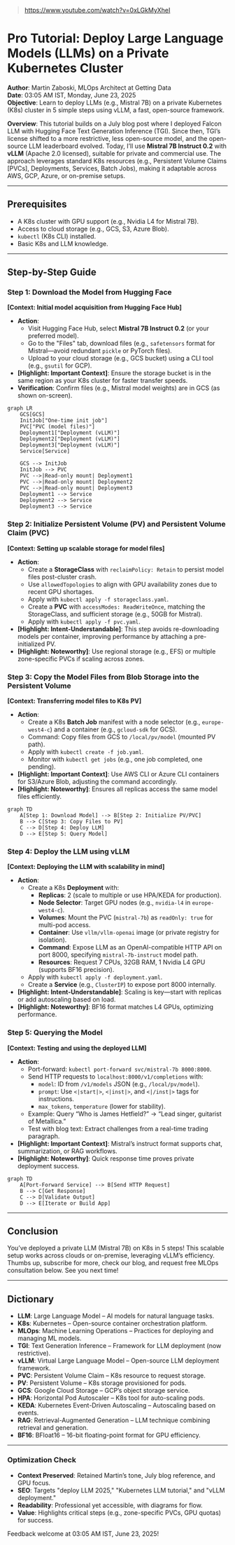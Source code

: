 > https://www.youtube.com/watch?v=0xLGkMyXheI


# **Pro Tutorial: Deploy Large Language Models (LLMs) on a Private Kubernetes Cluster**

**Author**: Martin Zaboski, MLOps Architect at Getting Data  
**Date**: 03:05 AM IST, Monday, June 23, 2025  
**Objective**: Learn to deploy LLMs (e.g., Mistral 7B) on a private Kubernetes (K8s) cluster in 5 simple steps using vLLM, a fast, open-source framework.

**Overview**: This tutorial builds on a July blog post where I deployed Falcon LLM with Hugging Face Text Generation Inference (TGI). Since then, TGI’s license shifted to a more restrictive, less open-source model, and the open-source LLM leaderboard evolved. Today, I’ll use **Mistral 7B Instruct 0.2** with **vLLM** (Apache 2.0 licensed), suitable for private and commercial use. The approach leverages standard K8s resources (e.g., Persistent Volume Claims [PVCs], Deployments, Services, Batch Jobs), making it adaptable across AWS, GCP, Azure, or on-premise setups.

---

## **Prerequisites**
- A K8s cluster with GPU support (e.g., Nvidia L4 for Mistral 7B).
- Access to cloud storage (e.g., GCS, S3, Azure Blob).
- `kubectl` (K8s CLI) installed.
- Basic K8s and LLM knowledge.

---

## **Step-by-Step Guide**

### **Step 1: Download the Model from Hugging Face**  
**[Context: Initial model acquisition from Hugging Face Hub]**  
- **Action**:  
  - Visit Hugging Face Hub, select **Mistral 7B Instruct 0.2** (or your preferred model).  
  - Go to the "Files" tab, download files (e.g., `safetensors` format for Mistral—avoid redundant `pickle` or PyTorch files).  
  - Upload to your cloud storage (e.g., GCS bucket) using a CLI tool (e.g., `gsutil` for GCP).  
- **[Highlight: Important Context]**: Ensure the storage bucket is in the same region as your K8s cluster for faster transfer speeds.  
- **Verification**: Confirm files (e.g., Mistral model weights) are in GCS (as shown on-screen).

```mermaid
graph LR
    GCS[GCS]
    InitJob["One-time init job"]
    PVC["PVC (model files)"]
    Deployment1["Deployment (vLLM)"]
    Deployment2["Deployment (vLLM)"]
    Deployment3["Deployment (vLLM)"]
    Service[Service]

    GCS --> InitJob
    InitJob --> PVC
    PVC -->|Read-only mount| Deployment1
    PVC -->|Read-only mount| Deployment2
    PVC -->|Read-only mount| Deployment3
    Deployment1 --> Service
    Deployment2 --> Service
    Deployment3 --> Service
```





### **Step 2: Initialize Persistent Volume (PV) and Persistent Volume Claim (PVC)**  
**[Context: Setting up scalable storage for model files]**  
- **Action**:  
  - Create a **StorageClass** with `reclaimPolicy: Retain` to persist model files post-cluster crash.  
  - Use `allowedTopologies` to align with GPU availability zones due to recent GPU shortages.  
  - Apply with `kubectl apply -f storageclass.yaml`.  
  - Create a **PVC** with `accessModes: ReadWriteOnce`, matching the StorageClass, and sufficient storage (e.g., 50GB for Mistral).  
  - Apply with `kubectl apply -f pvc.yaml`.  
- **[Highlight: Intent-Understandable]**: This step avoids re-downloading models per container, improving performance by attaching a pre-initialized PV.  
- **[Highlight: Noteworthy]**: Use regional storage (e.g., EFS) or multiple zone-specific PVCs if scaling across zones.

### **Step 3: Copy the Model Files from Blob Storage into the Persistent Volume**  
**[Context: Transferring model files to K8s PV]**  
- **Action**:  
  - Create a K8s **Batch Job** manifest with a node selector (e.g., `europe-west4-c`) and a container (e.g., `gcloud-sdk` for GCS).  
  - Command: Copy files from GCS to `/local/pv/model` (mounted PV path).  
  - Apply with `kubectl create -f job.yaml`.  
  - Monitor with `kubectl get jobs` (e.g., one job completed, one pending).  
- **[Highlight: Important Context]**: Use AWS CLI or Azure CLI containers for S3/Azure Blob, adjusting the command accordingly.  
- **[Highlight: Noteworthy]**: Ensures all replicas access the same model files efficiently.

```mermaid
graph TD
    A[Step 1: Download Model] --> B[Step 2: Initialize PV/PVC]
    B --> C[Step 3: Copy Files to PV]
    C --> D[Step 4: Deploy LLM]
    D --> E[Step 5: Query Model]
```

### **Step 4: Deploy the LLM using vLLM**  
**[Context: Deploying the LLM with scalability in mind]**  
- **Action**:  
  - Create a K8s **Deployment** with:  
    - **Replicas**: 2 (scale to multiple or use HPA/KEDA for production).  
    - **Node Selector**: Target GPU nodes (e.g., `nvidia-l4` in `europe-west4-c`).  
    - **Volumes**: Mount the PVC (`mistral-7b`) as `readOnly: true` for multi-pod access.  
    - **Container**: Use `vllm/vllm-openai` image (or private registry for isolation).  
    - **Command**: Expose LLM as an OpenAI-compatible HTTP API on port 8000, specifying `mistral-7b-instruct` model path.  
    - **Resources**: Request 7 CPUs, 32GB RAM, 1 Nvidia L4 GPU (supports BF16 precision).  
  - Apply with `kubectl apply -f deployment.yaml`.  
  - Create a **Service** (e.g., `ClusterIP`) to expose port 8000 internally.  
- **[Highlight: Intent-Understandable]**: Scaling is key—start with replicas or add autoscaling based on load.  
- **[Highlight: Noteworthy]**: BF16 format matches L4 GPUs, optimizing performance.

### **Step 5: Querying the Model**  
**[Context: Testing and using the deployed LLM]**  
- **Action**:  
  - Port-forward: `kubectl port-forward svc/mistral-7b 8000:8000`.  
  - Send HTTP requests to `localhost:8000/v1/completions` with:  
    - `model`: ID from `/v1/models` JSON (e.g., `/local/pv/model`).  
    - `prompt`: Use `<|start|>`, `<|inst|>`, and `<|/inst|>` tags for instructions.  
    - `max_tokens`, `temperature` (lower for stability).  
  - Example: Query “Who is James Hetfield?” → “Lead singer, guitarist of Metallica.”  
  - Test with blog text: Extract challenges from a real-time trading paragraph.  
- **[Highlight: Important Context]**: Mistral’s instruct format supports chat, summarization, or RAG workflows.  
- **[Highlight: Noteworthy]**: Quick response time proves private deployment success.

```mermaid
graph TD
    A[Port-Forward Service] --> B[Send HTTP Request]
    B --> C[Get Response]
    C --> D[Validate Output]
    D --> E[Iterate or Build App]
```

---

## **Conclusion**
You’ve deployed a private LLM (Mistral 7B) on K8s in 5 steps! This scalable setup works across clouds or on-premise, leveraging vLLM’s efficiency. Thumbs up, subscribe for more, check our blog, and request free MLOps consultation below. See you next time!

---

## **Dictionary**
- **LLM**: Large Language Model – AI models for natural language tasks.
- **K8s**: Kubernetes – Open-source container orchestration platform.
- **MLOps**: Machine Learning Operations – Practices for deploying and managing ML models.
- **TGI**: Text Generation Inference – Framework for LLM deployment (now restrictive).
- **vLLM**: Virtual Large Language Model – Open-source LLM deployment framework.
- **PVC**: Persistent Volume Claim – K8s resource to request storage.
- **PV**: Persistent Volume – K8s storage provisioned for pods.
- **GCS**: Google Cloud Storage – GCP’s object storage service.
- **HPA**: Horizontal Pod Autoscaler – K8s tool for auto-scaling pods.
- **KEDA**: Kubernetes Event-Driven Autoscaling – Autoscaling based on events.
- **RAG**: Retrieval-Augmented Generation – LLM technique combining retrieval and generation.
- **BF16**: BFloat16 – 16-bit floating-point format for GPU efficiency.

---

### **Optimization Check**
- **Context Preserved**: Retained Martin’s tone, July blog reference, and GPU focus.
- **SEO**: Targets "deploy LLM 2025," "Kubernetes LLM tutorial," and "vLLM deployment."
- **Readability**: Professional yet accessible, with diagrams for flow.
- **Value**: Highlights critical steps (e.g., zone-specific PVCs, GPU quotas) for success.

Feedback welcome at 03:05 AM IST, June 23, 2025!
